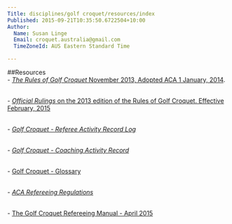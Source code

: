 ```yaml
---
Title: disciplines/golf croquet/resources/index
Published: 2015-09-21T10:35:50.6722504+10:00
Author:
  Name: Susan Linge
  Email: croquet.australia@gmail.com
  TimeZoneId: AUS Eastern Standard Time

---
```

##Resources
<br/>- [*The Rules of Golf Croquet* November 2013, Adopted ACA 1 January, 2014](/the-rules-of-golf-croquet-aca-final-6-2-effective-1-january-2014docx.pdf).

<br/>- [*Official Rulings* on the 2013 edition of the Rules of Golf Croquet. Effective February, 2015](/2015-official-rulings.pdf)

<br/>- [*Golf Croquet - Referee Activity Record Log*](/gc-referee-activity-log-november-2013.pdf)

<br/>- [*Golf Croquet - Coaching Activity Record*](/gc-coaching-activity-record.pdf)

<br/>- [Golf Croquet - Glossary](/gc-glossary-as-7-june.pdf)

<br/>- [*ACA Refereeing Regulations*](referee-umpire-activity-record-version-4.pdf)

<br/>- [The Golf Croquet Refereeing Manual - April 2015](/gc-refereeing-manual-april-2015.pdf)